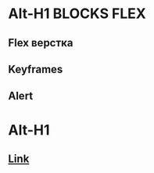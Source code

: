 # Alt-H1 BLOCKS FLEX
## Flex верстка
## Keyframes
## Alert
# Alt-H1 
## [Link](https://m1rojke.github.io/BLOCK-BOXES/box.html)